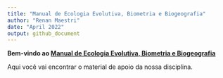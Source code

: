 ```yaml
---
title: "Manual de Ecologia Evolutiva, Biometria e Biogeografia"
author: "Renan Maestri"
date: "April 2022"
output: github_document
---
```


**Bem-vindo ao [Manual de Ecologia Evolutiva, Biometria e Biogeografia](https://renanmaestri.github.io/eebb/)**

Aqui você vai encontrar o material de apoio da nossa disciplina.